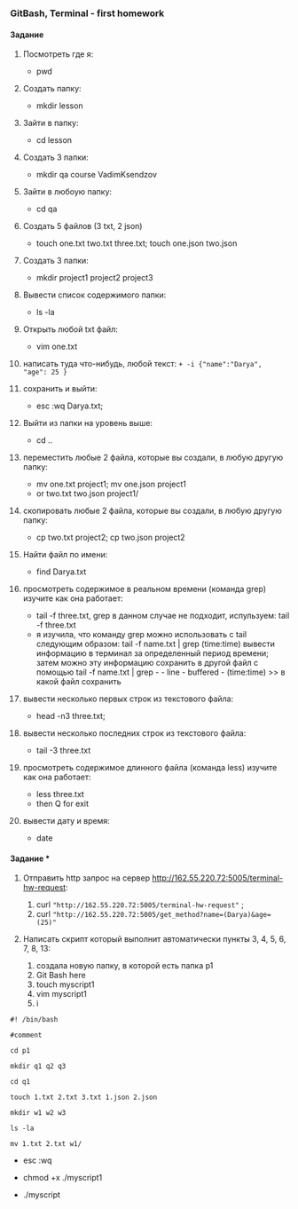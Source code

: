 ### GitBash, Terminal - first homework

#### Задание 
1. Посмотреть где я: 
   + pwd
2. Создать папку: 
   + mkdir lesson
3. Зайти в папку: 
   + cd lesson
4. Создать 3 папки:
   + mkdir qa course VadimKsendzov
5. Зайти в любоую папку:
   + cd qa
6. Создать 5 файлов (3 txt, 2 json) 
   + touch one.txt two.txt three.txt; touch one.json two.json
7. Создать 3 папки: 
   + mkdir project1 project2 project3
8. Вывести список содержимого папки:
   + ls -la
9.  Открыть любой txt файл:
    + vim one.txt
10.  написать туда что-нибудь, любой текст:
`
    + -i {"name":"Darya",
   "age": 25
    } 
`
11. сохранить и выйти:
    + esc :wq Darya.txt; 
12. Выйти из папки на уровень выше:
    + cd ..

13. переместить любые 2 файла, которые вы создали, в любую другую папку:
    + mv one.txt project1; mv one.json project1 
    + or two.txt two.json project1/
14. скопировать любые 2 файла, которые вы создали, в любую другую папку:
    + cp two.txt project2; cp two.json project2
15. Найти файл по имени:
    + find Darya.txt 
16. просмотреть содержимое в реальном времени (команда grep) изучите как она работает:
    + tail -f three.txt, grep в данном случае не подходит, испульзуем: tail -f three.txt
    + я изучила, что команду grep можно использовать с tail следующим образом: tail -f name.txt | grep (time:time) вывести информацию в терминал за определенный период времени; затем можно эту информацию сохранить в другой файл с помощью tail -f name.txt | grep - - line - buffered - (time:time) >> в какой файл сохранить 
17. вывести несколько первых строк из текстового файла:
    + head -n3 three.txt; 
18. вывести несколько последних строк из текстового файла:
    + tail -3 three.txt
19. просмотреть содержимое длинного файла (команда less) изучите как она работает:
    + less three.txt
    + then Q for exit
20. вывести дату и время:
    + date 


#### Задание *
1. Отправить http запрос на сервер http://162.55.220.72:5005/terminal-hw-request:
     1. curl ` "http://162.55.220.72:5005/terminal-hw-request" ` ; 
     2. curl ` "http://162.55.220.72:5005/get_method?name=(Darya)&age=(25)" `

2. Написать скрипт который выполнит автоматически пункты 3, 4, 5, 6, 7, 8, 13:
    1. создала новую папку, в которой есть папка p1
    2. Git Bash here
    3. touch myscript1
    4. vim myscript1
    5. i

````
#! /bin/bash

#comment

cd p1

mkdir q1 q2 q3

cd q1

touch 1.txt 2.txt 3.txt 1.json 2.json

mkdir w1 w2 w3

ls -la

mv 1.txt 2.txt w1/
````  
+ esc :wq

+ chmod +x ./myscript1
+ ./myscript


